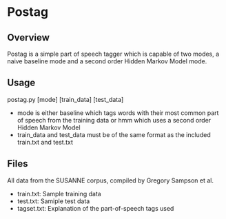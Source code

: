Postag
======

Overview
--------
Postag is a simple part of speech tagger which is capable of two modes, a naive baseline mode and a second order Hidden Markov Model mode.


Usage
-----
postag.py [mode] [train_data] [test_data]

- mode is either baseline which tags words with their most common part of speech from the training data or hmm which uses a second order Hidden Markov Model
- train_data and test_data must be of the same format as the included train.txt and test.txt

Files
-----
All data from the SUSANNE corpus, compiled by Gregory Sampson et al.

- train.txt: Sample training data 
- test.txt: Samiple test data
- tagset.txt: Explanation of the part-of-speech tags used
